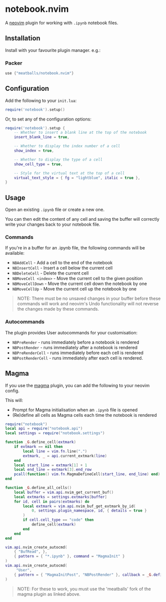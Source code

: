 # notebook.nvim
A [neovim](https://neovim.io) plugin for working with `.ipynb` notebook files.

## Installation
Install with your favourite plugin manager. e.g.:

### Packer
```lua
use {"meatballs/notebook.nvim"}
```

## Configuration
Add the following to your `init.lua`:

```lua
require('notebook').setup()
```

Or, to set any of the configuration options:

```lua
require('notebook').setup {
    -- Whether to insert a blank line at the top of the notebook
    insert_blank_line = true,

    -- Whether to display the index number of a cell
    show_index = true,

    -- Whether to display the type of a cell
    show_cell_type = true,

    -- Style for the virtual text at the top of a cell
    virtual_text_style = { fg = "lightblue", italic = true },
}
```

## Usage
Open an existing `.ipynb` file or create a new one.

You can then edit the content of any cell and saving the buffer will correctly write your changes back to your notebook file.

### Commands
If you're in a buffer for an .ipynb file, the following commands will be available:

* `NBAddCell` - Add a cell to the end of the notebook
* `NBInsertCell` - Insert a cell below the current cell
* `NBDeleteCell` - Delete the current cell
* `NBMoveCell <index>` - Move the current cell to the given position
* `NBMoveCellDown` - Move the current cell down the notebook by one
* `NBMoveCellUp` - Move the current cell up the notebook by one

> NOTE: There must be no unsaved changes in your buffer before these commands will work and neovim's Undo functionality will not reverse the changes made by these commands.

### Autocommands
The plugin provides User autocommands for your customisation:

* `NBPreRender` - runs immediately before a notebook is rendered
* `NBPostRender` - runs immediately after a notebook is rendered
* `NBPreRenderCell` - runs immediately before each cell is rendered
* `NBPostRenderCell` - runs immediately after each cell is rendered.

## Magma
If you use the [magma](https://github.com/meatballs/magma-nvim) plugin, you can add the following to your neovim config.

This will:

* Prompt for Magma initialisation when an `.ipynb` file is opened
* (Re)define all cells as Magma cells each time the notebook is rendered

```lua
require("notebook")
local api = require("notebook.api")
local settings = require("notebook.settings")

function _G.define_cell(extmark)
    if extmark == nil then
        local line = vim.fn.line(".")
        extmark, _ = api.current_extmark(line)
    end
    local start_line = extmark[1] + 1
    local end_line = extmark[3].end_row
    pcall(function() vim.fn.MagmaDefineCell(start_line, end_line) end)
end

function _G.define_all_cells()
    local buffer = vim.api.nvim_get_current_buf()
    local extmarks = settings.extmarks[buffer]
    for id, cell in pairs(extmarks) do
        local extmark = vim.api.nvim_buf_get_extmark_by_id(
            0, settings.plugin_namespace, id, { details = true }
        )
        if cell.cell_type == "code" then
            define_cell(extmark)
        end
    end
end

vim.api.nvim_create_autocmd(
    { "BufRead", },
    { pattern = { "*.ipynb" }, command = "MagmaInit" }
)
vim.api.nvim_create_autocmd(
     "User",
    { pattern = { "MagmaInitPost", "NBPostRender" }, callback = _G.define_all_cells }
)
```

> NOTE: For these to work, you must use the 'meatballs' fork of the magma plugin as linked above.
